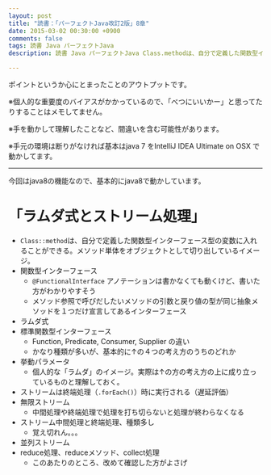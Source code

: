 ```yaml
---
layout: post
title: "読書：「パーフェクトJava改訂2版」8章"
date: 2015-03-02 00:30:00 +0900
comments: false
tags: 読書 Java パーフェクトJava
description: 読書 Java パーフェクトJava Class.methodは、自分で定義した関数型インターフェース型の変数に入れることができる。メソッド単体をオブジェクトとして切り出しているイメージ。関数型インターフェース FunctionalInterface アノテーションは書かなくても動くけど、書いた方がわかりやすそう

---
```


ポイントというか心にとまったことのアウトプットです。

※個人的な重要度のバイアスがかかっているので、「べつにいいかー」と思ってたりすることはメモしてません。

※手を動かして理解したことなど、間違いを含む可能性があります。

※手元の環境は断りがなければ基本はjava 7 をIntelliJ IDEA Ultimate on OSX で動かしてます。

---

今回はjava8の機能なので、基本的にjava8で動かしています。

# 「ラムダ式とストリーム処理」

<!--more-->


* `Class::method`は、自分で定義した関数型インターフェース型の変数に入れることができる。メソッド単体をオブジェクトとして切り出しているイメージ。
* 関数型インターフェース
    * `@FunctionalInterface` アノテーションは書かなくても動くけど、書いた方がわかりやすそう
    * メソッド参照で呼びだしたいメソッドの引数と戻り値の型が同じ抽象メソッドを１つだけ宣言してあるインターフェース
* ラムダ式
* 標準関数型インターフェース
    * Function, Predicate, Consumer, Supplier の違い
    * かなり種類が多いが、基本的に↑の４つの考え方のうちのどれか
* 挙動パラメータ
    * 個人的な「ラムダ」のイメージ。実際は↑の方の考え方の上に成り立っているものと理解しておく。
* ストリームは終端処理（`.forEach()`）時に実行される（遅延評価）
* 無限ストリーム
    * 中間処理や終端処理で処理を打ち切らないと処理が終わらなくなる
* ストリーム中間処理と終端処理、種類多し
    * 覚え切れん。。。
* 並列ストリーム
* reduce処理、reduceメソッド、collect処理
    * このあたりのところ、改めて確認した方がよさげ


